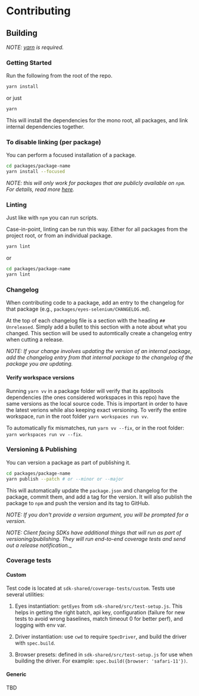 # Contributing

## Building

_NOTE: [yarn](https://yarnpkg.com/en/docs/install) is required._

### Getting Started

Run the following from the root of the repo.

```sh
yarn install
```

or just

```sh
yarn
```


This will install the dependencies for the mono root, all packages, and link internal dependencies together.

### To disable linking (per package)

You can perform a focused installation of a package.

```sh
cd packages/package-name
yarn install --focused
```

_NOTE: this will only work for packages that are publicly available on `npm`. For details, read more [here](https://yarnpkg.com/blog/2018/05/18/focused-workspaces/)._

### Linting

Just like with `npm` you can run scripts.

Case-in-point, linting can be run this way. Either for all packages from the project root, or from an individual package.

```sh
yarn lint
```

or

```sh
cd packages/package-name
yarn lint
```

### Changelog

When contributing code to a package, add an entry to the changelog for that package (e.g., `packages/eyes-selenium/CHANGELOG.md`).

At the top of each changelog file is a section with the heading `## Unreleased`. Simply add a bullet to this section with a note about what you changed. This section will be used to automtically create a changelog entry when cutting a release.

_NOTE: If your change involves updating the version of an internal package, add the changelog entry from that internal package to the changelog of the package you are updating._

#### Verify workspace versions

Running `yarn vv` in a package folder will verify that its applitools dependencies (the ones considered workspaces in this repo) have the same versions as the local source code. This is important in order to have the latest verions while also keeping exact versioning.
To verify the entire workspace, run in the root folder `yarn workspaces run vv`.

To automatically fix mismatches, run `yarn vv --fix`, or in the root folder: `yarn workspaces run vv --fix`.

### Versioning & Publishing

You can version a package as part of publishing it.

```sh
cd packages/package-name
yarn publish --patch # or --minor or --major
```

This will automatically update the `package.json` and changelog for the package, commit them, and add a tag for the version. It will also publish the package to `npm` and push the version and its tag to GitHub.

_NOTE: If you don't provide a version argument, you will be prompted for a version._

_NOTE: Client facing SDKs have additional things that will run as part of versioning/publishing. They will run end-to-end coverage tests and send out a release notification.__

### Coverage tests

#### Custom

Test code is located at `sdk-shared/coverage-tests/custom`.
Tests use several utilities:

1. Eyes instantiation: `getEyes` from `sdk-shared/src/test-setup.js`. This helps in getting the right batch, api key, configuration (failure for new tests to avoid wrong baselines, match timeout 0 for better perf), and logging with env var.

2. Driver instantiation: use `cwd` to require `SpecDriver`, and build the driver with `spec.build`.

3. Browser presets: defined in `sdk-shared/src/test-setup.js` for use when building the driver. For example: `spec.build({browser: 'safari-11'})`.

#### Generic

TBD
